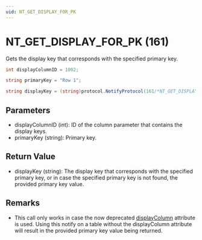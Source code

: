 ```yaml
---
uid: NT_GET_DISPLAY_FOR_PK
---
```


# NT_GET_DISPLAY_FOR_PK (161)

Gets the display key that corresponds with the specified primary key.

```csharp
int displayColumnID = 1002;

string primaryKey = "Row 1";

string displayKey = (string)protocol.NotifyProtocol(161/*NT_GET_DISPLAY_FOR_PK*/ , displayColumnID, primaryKey);
```

## Parameters

- displayColumnID (int): ID of the column parameter that contains the display keys.
- primaryKey (string): Primary key.

## Return Value

- displayKey (string): The display key that corresponds with the specified primary key, or in case the specified primary key is not found, the provided primary key value.

## Remarks

- This call only works in case the now deprecated [displayColumn](xref:Protocol.Params.Param.ArrayOptions-displayColumn) attribute is used. Using this notify on a table without the displayColumn attribute will result in the provided primary key value being returned.
